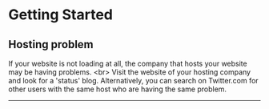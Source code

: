 # Getting Started

## Hosting problem

If your website is not loading at all, the company that hosts your website may be having problems.
&lt;br&gt;
Visit the website of your hosting company and look for a &#39;status&#39; blog. Alternatively, you can search on Twitter.com for other users with the same host who are having the same problem.

***